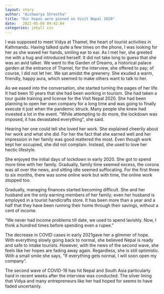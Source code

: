 ```yaml
---
layout: story
author: "Aishworya Shrestha"
title: "Our hopes were pinned on Visit Nepal 2020"
date:   2021-05-09 09:42:04
categories: jekyll css
---
```

I was supposed to meet Vidya at Thamel, the heart of tourist activities in Kathmandu. Having talked quite a few times on the phone, I was looking for her as she waved her hands, smiling ear to ear. As I met her, she greeted me with a hug and introduced herself. It did not take long to guess that she was an avid talker. We went to the Garden of Dreams, a historical palace garden at the entrance of Thamel, for the interview, she offered to pay; of course, I did not let her. We sat amidst the greenery. She exuded a warm, friendly, happy aura, which seemed to make others want to talk to her.  
 
As we eased into the conversation, she started turning the pages of her life. It had been 10 years that she had been working in tourism. She had taken a tour guide training and license for the Visit Nepal 2020. She had been planning to open her own company for a long time and was going to finally execute it just when the pandemic struck. Many people she knew had invested a lot in the event. “While attempting to do more, the lockdown was imposed, it has devastated everything”, she said. 
 
Hearing her one could tell she loved her work. She explained cheerily about her work and what she did. For her the fact that she earned well and her impression in her family was good mattered the most. Even though work kept her occupied, she did not complain. Instead,  she used to love her hectic lifestyle.
 
She enjoyed the initial days of lockdown in early 2020. She got to spend more time with her family. Gradually, family time seemed excess, the corona was all over the news, and sitting idle seemed suffocating. For the first three to six months, there was some online work but with time, the online work stopped too.
 
Gradually, managing finances started becoming difficult. She and her husband are the only earning members of her family; even her husband is employed in a tourist handicrafts store. It has been more than a year and a half that they have been running their home through their savings, without a cent of income. 
 
“We never had income problems till date, we used to spend lavishly. Now, I think a hundred times before spending even a rupee.”  
 
The decrease in COVID cases in early 2021gave her a glimmer of hope. With everything slowly going back to normal, she believed Nepal is ready and safe to intake tourists. However, with the news of the second wave, she feels like her hopes are fading away again. Regardless, she is still optimistic. With a small smile she says, “If everything gets normal, I will soon open my company”. 

The second wave of COVID-19 has hit Nepal and South Asia particularly hard in recent weeks after the interview was conducted. The silver lining that Vidya and many entrepreneurs like her had hoped for seems to have faded uncertainly.

